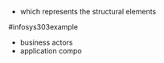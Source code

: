 - which represents the structural elements

#infosys303example 
- business actors
- application compo